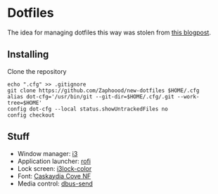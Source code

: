 # Dotfiles
The idea for managing dotfiles this way was stolen from [this blogpost](https://www.ackama.com/what-we-think/the-best-way-to-store-your-dotfiles-a-bare-git-repository-explained/).

## Installing
Clone the repository
```
echo ".cfg" >> .gitignore
git clone https://github.com/Zaphoood/new-dotfiles $HOME/.cfg
alias dot-cfg='/usr/bin/git --git-dir=$HOME/.cfg/.git --work-tree=$HOME'
config dot-cfg --local status.showUntrackedFiles no
config checkout
```

## Stuff
 * Window manager: [i3](https://i3wm.org/)
 * Application launcher: [rofi](https://github.com/davatorium/rofi)
 * Lock screen: [i3lock-color](https://github.com/Raymo111/i3lock-color)
 * Font: [Caskaydia Cove NF](https://eng.m.fontke.com/font/64992431/download/)
 * Media control: [dbus-send](https://linux.die.net/man/1/dbus-send)
